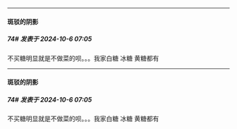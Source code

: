 ﻿
*****

####  斑驳的阴影  
##### 74#       发表于 2024-10-6 07:05

不买糖明显就是不做菜的呗。。。我家白糖 冰糖 黄糖都有


*****

####  斑驳的阴影  
##### 74#       发表于 2024-10-6 07:05

不买糖明显就是不做菜的呗。。。我家白糖 冰糖 黄糖都有

